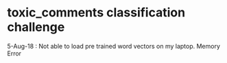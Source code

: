 # toxic_comments classification challenge
5-Aug-18 : Not able to load pre trained word vectors on my laptop. Memory Error 
